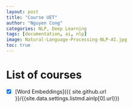 ```yaml
---
layout: post
title: "Course UET"
author: "Nguyen Cong"
categories: NLP, Deep Learning
tags: [documentation, ai, nlp]
image: Natural-Language-Processing-NLP-AI.jpg
toc: true
---
```


# List of courses

- [x] [Word Embeddings]({{ site.github.url }}/{{site.data.settings.listmd.ainlp[0].url}})
